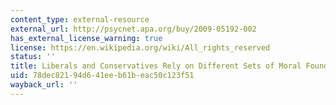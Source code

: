 ```yaml
---
content_type: external-resource
external_url: http://psycnet.apa.org/buy/2009-05192-002
has_external_license_warning: true
license: https://en.wikipedia.org/wiki/All_rights_reserved
status: ''
title: Liberals and Conservatives Rely on Different Sets of Moral Foundations
uid: 78dec821-94d6-41ee-b61b-eac50c123f51
wayback_url: ''
---
```

